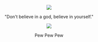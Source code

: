 <p align="center">  
<img src="https://37.media.tumblr.com/11848c85034382162b4c42bce88e94b2/tumblr_mv3cygL4jU1stlpyfo1_500.gif">
</p>
<p align="center">
  "Don't believe in a god, believe in yourself."
<p align="center">  
<img src="https://komarev.com/ghpvc/?username=LostWithoutLuck&color=grey">
<p align="center">
  Pew
        Pew
  Pew
<p align="center">
